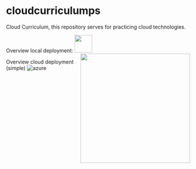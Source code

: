 # cloudcurriculumps

Cloud Curriculum, this repository serves for practicing cloud technologies.

Overview local deployment:
<img src="[https://github.com/favicon.ico](https://github.com/pschengel/cloudcurriculumps/assets/136333034/2657e70f-2d73-4693-a5ba-9d61fcfa0b8f)" width="48">
<img src="https://github.com/pschengel/cloudcurriculumps/assets/136333034/2657e70f-2d73-4693-a5ba-9d61fcfa0b8" width=300 align=right>

Overview cloud deployment (simple)
![azure](https://github.com/pschengel/cloudcurriculumps/assets/136333034/984a5215-d13a-423b-a8f4-c0e225e6d627)



